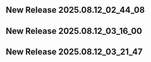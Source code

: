 ## New Release 2025.08.12_02_44_08
## New Release 2025.08.12_03_16_00
## New Release 2025.08.12_03_21_47
